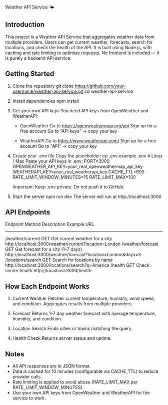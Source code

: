 Weather API Service 🌤️

Introduction
------------
This project is a Weather API Service that aggregates weather data from multiple providers.
Users can get current weather, forecasts, search for locations, and check the health of the API.
It is built using Node.js, with caching and rate limiting to optimize requests.
No frontend is included — it is purely a backend API service.

Getting Started
---------------

1. Clone the repository
   git clone https://github.com/your-username/weather-api-service.git
   cd weather-api-service

2. Install dependencies
   npm install

3. Get your own API keys
   You need API keys from OpenWeather and WeatherAPI:

   - OpenWeather
     Go to https://openweathermap.org/api
     Sign up for a free account
     Go to "API keys" → copy your key

   - WeatherAPI
     Go to https://www.weatherapi.com/
     Sign up for a free account
     Go to "API" → copy your key

4. Create your .env file
   Copy the placeholder:
      cp .env.example .env   # Linux / Mac
   Paste your API keys in .env:
      PORT=3000
      OPENWEATHER_API_KEY=your_real_openweathermap_api_key
      WEATHERAPI_KEY=your_real_weatherapi_key
      CACHE_TTL=600
      RATE_LIMIT_WINDOW_MINUTES=15
      RATE_LIMIT_MAX=100

   Important: Keep .env private. Do not push it to GitHub.

5. Start the server
   npm run dev
   The server will run at http://localhost:3000

API Endpoints
-------------
Endpoint                     Method   Description                                Example URL
--------                     ------   -----------                                -----------
/weather/current             GET      Get current weather for a city             http://localhost:3000/weather/current?location=London
/weather/forecast            GET      Get forecast for a city (1–7 days)        http://localhost:3000/weather/forecast?location=London&days=3
/locations/search            GET      Search for locations by name               http://localhost:3000/locations/search?q=America
/health                      GET      Check server health                        http://localhost:3000/health

How Each Endpoint Works
----------------------
1. Current Weather
   Fetches current temperature, humidity, wind speed, and condition.
   Aggregates results from multiple providers.

2. Forecast
   Returns 1–7 day weather forecast with average temperature, humidity, and condition.

3. Location Search
   Finds cities or towns matching the query.

4. Health Check
   Returns server status and uptime.

Notes
-----
- All API responses are in JSON format.
- Data is cached for 10 minutes (configurable via CACHE_TTL) to reduce provider calls.
- Rate limiting is applied to avoid abuse (RATE_LIMIT_MAX per RATE_LIMIT_WINDOW_MINUTES).
- Use your own API keys from OpenWeather and WeatherAPI for the service to work.
